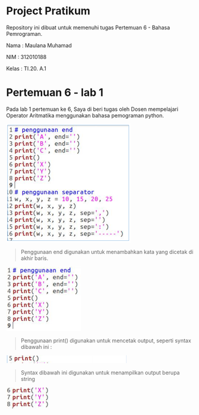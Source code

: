 # Project Pratikum
Repository ini dibuat untuk memenuhi tugas Pertemuan 6 - Bahasa Pemrograman.

Nama    : Maulana Muhamad

NIM     : 312010188

Kelas   : TI.20. A.1

# Pertemuan 6 - lab 1
Pada lab 1 pertemuan ke 6, Saya di beri tugas oleh Dosen  mempelajari Operator Aritmatika menggunakan bahasa pemograman python. <br>

![Picture - New](pict/gambar-1.PNG)

> Penggunaan end digunakan untuk menambahkan kata yang dicetak di akhir baris.<br>

![Picture - New](pict/gambar-2.PNG)

 > Penggunaan print() digunakan untuk mencetak output, seperti syntax dibawah ini :<br>

![Picture - New](pict/gambar-3.PNG)

 > Syntax dibawah ini digunakan untuk menampilkan output berupa string<br>

![Picture - New](pict/gambar-4.PNG)
